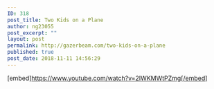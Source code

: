 ```yaml
---
ID: 318
post_title: Two Kids on a Plane
author: ng23055
post_excerpt: ""
layout: post
permalink: http://gazerbeam.com/two-kids-on-a-plane
published: true
post_date: 2018-11-11 14:56:29
---
```

[embed]https://www.youtube.com/watch?v=2IWKMWtPZmg[/embed]